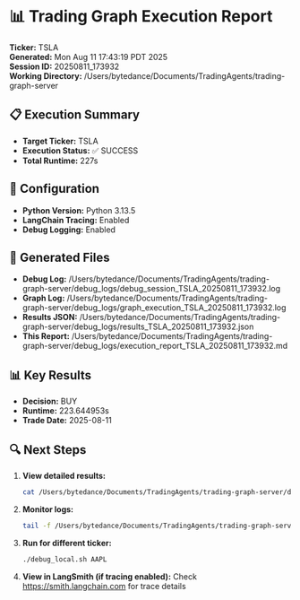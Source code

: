 # 📊 Trading Graph Execution Report

**Ticker:** TSLA  
**Generated:** Mon Aug 11 17:43:19 PDT 2025  
**Session ID:** 20250811_173932  
**Working Directory:** /Users/bytedance/Documents/TradingAgents/trading-graph-server

## 📋 Execution Summary

- **Target Ticker:** TSLA
- **Execution Status:** ✅ SUCCESS
- **Total Runtime:** 227s

## 🔧 Configuration

- **Python Version:** Python 3.13.5
- **LangChain Tracing:** Enabled
- **Debug Logging:** Enabled

## 📂 Generated Files

- **Debug Log:** /Users/bytedance/Documents/TradingAgents/trading-graph-server/debug_logs/debug_session_TSLA_20250811_173932.log
- **Graph Log:** /Users/bytedance/Documents/TradingAgents/trading-graph-server/debug_logs/graph_execution_TSLA_20250811_173932.log  
- **Results JSON:** /Users/bytedance/Documents/TradingAgents/trading-graph-server/debug_logs/results_TSLA_20250811_173932.json
- **This Report:** /Users/bytedance/Documents/TradingAgents/trading-graph-server/debug_logs/execution_report_TSLA_20250811_173932.md

## 📊 Key Results

- **Decision:** BUY
- **Runtime:** 223.644953s
- **Trade Date:** 2025-08-11

## 🔍 Next Steps

1. **View detailed results:**
   ```bash
   cat /Users/bytedance/Documents/TradingAgents/trading-graph-server/debug_logs/results_TSLA_20250811_173932.json | jq .
   ```

2. **Monitor logs:**
   ```bash
   tail -f /Users/bytedance/Documents/TradingAgents/trading-graph-server/debug_logs/graph_execution_TSLA_20250811_173932.log
   ```

3. **Run for different ticker:**
   ```bash
   ./debug_local.sh AAPL
   ```

4. **View in LangSmith (if tracing enabled):**
   Check https://smith.langchain.com for trace details

